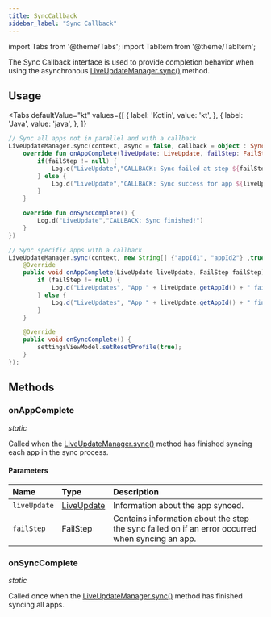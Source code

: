 ```yaml
---
title: SyncCallback
sidebar_label: "Sync Callback"
---
```


import Tabs from '@theme/Tabs';
import TabItem from '@theme/TabItem';

The Sync Callback interface is used to provide completion behavior when using the asynchronous [LiveUpdateManager.sync()](./live-update-manager#sync) method.

## Usage
<Tabs
    defaultValue="kt"
    values={[
        { label: 'Kotlin', value: 'kt', },
        { label: 'Java', value: 'java', },
    ]}
>
<TabItem value="kt">

```kotlin
// Sync all apps not in parallel and with a callback
LiveUpdateManager.sync(context, async = false, callback = object : SyncCallback {
    override fun onAppComplete(liveUpdate: LiveUpdate, failStep: FailStep?) {
        if(failStep != null) {
            Log.e("LiveUpdate","CALLBACK: Sync failed at step ${failStep.name} for app ${liveUpdate.appId}!")
        } else {
            Log.d("LiveUpdate","CALLBACK: Sync success for app ${liveUpdate.appId}!")
        }
    }

    override fun onSyncComplete() {
        Log.d("LiveUpdate","CALLBACK: Sync finished!")
    }
})
```

</TabItem>
<TabItem value="java">

```java
// Sync specific apps with a callback
LiveUpdateManager.sync(context, new String[] {"appId1", "appId2"} ,true, new SyncCallback() {
    @Override
    public void onAppComplete(LiveUpdate liveUpdate, FailStep failStep) {
        if (failStep != null) {
            Log.d("LiveUpdates", "App " + liveUpdate.getAppId() + " failed syncing at step " + failStep.name());
        } else {
            Log.d("LiveUpdates", "App " + liveUpdate.getAppId() + " finished syncing");
        }
    }

    @Override
    public void onSyncComplete() {
        settingsViewModel.setResetProfile(true);
    }
});
```

</TabItem>
</Tabs>

## Methods

### onAppComplete
_static_

Called when the [LiveUpdateManager.sync()](./live-update-manager#sync) method has finished syncing each app in the sync process.

#### Parameters

Name | Type | Description
:------ | :------ | :------
`liveUpdate` | [LiveUpdate](./live-update) | Information about the app synced.
`failStep` | FailStep | Contains information about the step the sync failed on if an error occurred when syncing an app.

### onSyncComplete
_static_

Called once when the [LiveUpdateManager.sync()](./live-update-manager#sync) method has finished syncing all apps.

